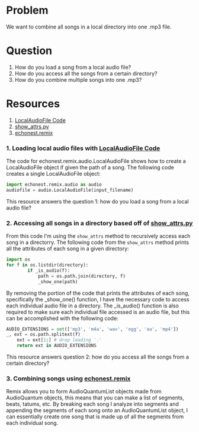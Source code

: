 # Problem
We want to combine all songs in a local directory into one .mp3 file.

# Question
1. How do you load a song from a local audio file?
2. How do you access all the songs from a certain directory?
3. How do you combine multiple songs into one .mp3?

# Resources
1. [LocalAudioFile Code]
2. [show_attrs.py]
3. [echonest.remix]

### 1. Loading local audio files with [LocalAudioFile Code]
The code for echonest.remix.audio.LocalAudioFile shows how to create a LocalAudioFile object if given the path of a song. The following code creates a single LocalAudioFile object:
```python
import echonest.remix.audio as audio
audiofile = audio.LocalAudioFile(input_filename)
```
This resource answers the question 1: how do you load a song from a local audio file?

### 2. Accessing all songs in a directory based off of [show_attrs.py]
From this code I'm using the `show_attrs` method to recursively access each song in a directorry. The following code from the `show_attrs` method prints all the attributes of each song in a given directory: 
```python
import os
for f in os.listdir(directory):
        if _is_audio(f):
            path = os.path.join(directory, f)
            _show_one(path)
```
By removing the portion of the code that prints the attributes of each song, specifically the _show_one() function, I have the necessary code to access each individual audio file in a directory. The _is_audio() function is also required to make sure each individual file accessed is an audio file, but this can be accomplished with the following code:
```python
AUDIO_EXTENSIONS = set(['mp3', 'm4a', 'wav', 'ogg', 'au', 'mp4'])
_, ext = os.path.splitext(f)
    ext = ext[1:] # drop leading '.'
    return ext in AUDIO_EXTENSIONS
```
This resource answers question 2: how do you access all the songs from a certain directory?

### 3. Combining songs using [echonest.remix]
Remix allows you to form AudioQuantumList objects made from AudioQuantum objects, this means that you can make a list of segments, beats, tatums, etc. By breaking each song I analyze into segments and appending the segments of each song onto an AudioQuantumList object, I can essentially create one song that is made up of all the segments from each individual song. 

[LocalAudioFile Code]: http://echonest.github.io/remix/apidocs/echonest.remix.audio.LocalAudioFile-class.html
[show_attrs.py]: https://github.com/echonest/pyechonest/blob/master/examples/show_attrs.py
[echonest.remix]: http://echonest.github.io/remix/tutorial.html
